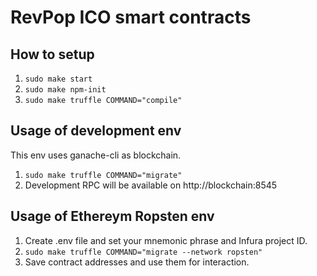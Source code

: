 # RevPop ICO smart contracts

## How to setup

1. ```sudo make start```
2. ```sudo make npm-init```
3. ```sudo make truffle COMMAND="compile"```

## Usage of development env

This env uses ganache-cli as blockchain.

1. ```sudo make truffle COMMAND="migrate"```
2. Development RPC will be available on http://blockchain:8545

## Usage of Ethereym Ropsten env

1. Create .env file and set your mnemonic phrase and Infura project ID.
2. ```sudo make truffle COMMAND="migrate --network ropsten"```
3. Save contract addresses and use them for interaction.
